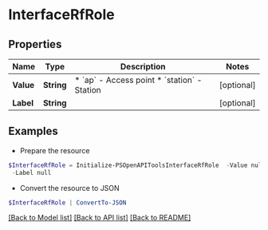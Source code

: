 # InterfaceRfRole
## Properties

Name | Type | Description | Notes
------------ | ------------- | ------------- | -------------
**Value** | **String** | * &#x60;ap&#x60; - Access point * &#x60;station&#x60; - Station | [optional] 
**Label** | **String** |  | [optional] 

## Examples

- Prepare the resource
```powershell
$InterfaceRfRole = Initialize-PSOpenAPIToolsInterfaceRfRole  -Value null `
 -Label null
```

- Convert the resource to JSON
```powershell
$InterfaceRfRole | ConvertTo-JSON
```

[[Back to Model list]](../README.md#documentation-for-models) [[Back to API list]](../README.md#documentation-for-api-endpoints) [[Back to README]](../README.md)

